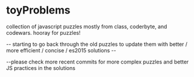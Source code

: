# toyProblems
collection of javascript puzzles mostly from class, coderbyte, and codewars.  hooray for puzzles!

-- starting to go back through the old puzzles to update them with better / more efficient / concise / es2015 solutions --

--please check more recent commits for more complex puzzles and better JS practices in the solutions
